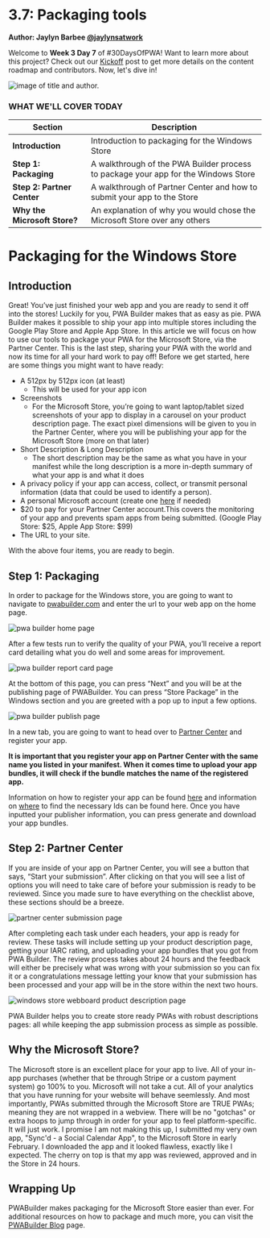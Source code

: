 # 3.7: Packaging tools

**Author: Jaylyn Barbee [@jaylynsatwork](https://twitter.com/jaylynsatwork)**

Welcome to **Week 3 Day 7** of #30DaysOfPWA! Want to learn more about this project? Check out our [Kickoff](../kickoff.md) post to get more details on the content roadmap and contributors. Now, let's dive in!

![image of title and author.](_media/day-07.jpg)

### WHAT WE'LL COVER TODAY

| Section | Description |
| ------- | ----------- |
| **Introduction** | Introduction to packaging for the Windows Store |
| **Step 1: Packaging** | A walkthrough of the PWA Builder process to package your app for the Windows Store |
| **Step 2: Partner Center** | A walkthrough of Partner Center and how to submit your app to the Store |
| **Why the Microsoft Store?** |An explanation of why you would chose the Microsoft Store over any others |

# Packaging for the Windows Store

## Introduction
Great! You’ve just finished your web app and you are ready to send it off into the stores! Luckily for you, PWA Builder makes that as easy as pie. PWA Builder makes it possible to ship your app into multiple stores including the Google Play Store and Apple App Store. In this article we will focus on how to use our tools to package your PWA for the Microsoft Store, via the Partner Center. This is the last step, sharing your PWA with the world and now its time for all your hard work to pay off! Before we get started, here are some things you might want to have ready:

- A 512px by 512px icon (at least)
    - This will be used for your app icon
- Screenshots
    - For the Microsoft Store, you’re going to want laptop/tablet sized screenshots of your app to display in a carousel on your product description page. The exact pixel dimensions will be given to you in the Partner Center, where you will be publishing your app for the Microsoft Store (more on that later)
- Short Description & Long Description
    - The short description may be the same as what you have in your manifest while the long description is a more in-depth summary of what your app is and what it does
- A privacy policy if your app can access, collect, or transmit personal information (data that could be used to identify a person).
- A personal Microsoft account (create one [here](https://aka.ms/learn-PWA/30Days-3.7/signup.live.com) if needed)
- $20 to pay for your Partner Center account.This covers the monitoring of your app and prevents spam apps from being submitted. (Google Play Store: $25, Apple App Store: $99)
- The URL to your site.

With the above four items, you are ready to begin.  

## Step 1: Packaging
In order to package for the Windows store, you are going to want to navigate to [pwabuilder.com](https://aka.ms/learn-PWA/30Days-3.7/pwabuilder.com) and enter the url to your web app on the home page.

![pwa builder home page](_media/07_pwabuilder_home.png)

 
After a few tests run to verify the quality of your PWA, you’ll receive a report card detailing what you do well and some areas for improvement.

![pwa builder report card page](_media/07_pwabuilder_rc.png)
 
At the bottom of this page, you can press “Next” and you will be at the publishing page of PWABuilder. You can press “Store Package” in the Windows section and you are greeted with a pop up to input a few options.

![pwa builder publish page](_media/07_pwabuilder_pub.png)
   
In a new tab, you are going to want to head over to [Partner Center](https://aka.ms/learn-PWA/30Days-3.7/partner.microsoft.com) and register your app. 

**It is important that you register your app on Partner Center with the same name you listed in your manifest. When it comes time to upload your app bundles, it will check if the bundle matches the name of the registered app.**

Information on how to register your app can be found [here](https://aka.ms/learn-PWA/30Days-3.7/blog.pwabuilder.com/docs/publish-a-new-app-to-the-microsoft-store) and information on [where](https://aka.ms/learn-PWA/30Days-3.7/blog.pwabuilder.com/docs/finding-your-windows-publisher-info) to find the necessary Ids can be found here. Once you have inputted your publisher information, you can press generate and download your app bundles.

## Step 2: Partner Center
If you are inside of your app on Partner Center, you will see a button that says, “Start your submission”. After clicking on that you will see a list of options you will need to take care of before your submission is ready to be reviewed. Since you made sure to have everything on the checklist above, these sections should be a breeze.

![partner center submission page](_media/07_pc.png)
 
After completing each task under each headers, your app is ready for review. These tasks will include setting up your product description page, getting your IARC rating, and uploading your app bundles that you got from PWA Builder. The review process takes about 24 hours and the feedback will either be precisely what was wrong with your submission so you can fix it or a congratulations message letting your know that your submission has been processed and your app will be in the store within the next two hours.
 
![windows store webboard product description page](_media/07_store.png)

PWA Builder helps you to create store ready PWAs with robust descriptions pages: all while keeping the app submission process as simple as possible.

## Why the Microsoft Store?
The Microsoft store is an excellent place for your app to live. All of your in-app purchases (whether that be through Stripe or a custom payment system) go 100% to you. Microsoft will not take a cut. All of your analytics that you have running for your website will behave seemlessly. And most importantly, PWAs submitted through the Microsoft Store are TRUE PWAs; meaning they are not wrapped in a webview. There will be no "gotchas" or extra hoops to jump through in order for your app to feel platform-specific. It will just work. I promise I am not making this up, I submitted my very own app, "Sync'd - a Social Calendar App", to the Microsoft Store in early February. I downloaded the app and it looked flawless, exactly like I expected. The cherry on top is that my app was reviewed, approved and in the Store in 24 hours.

## Wrapping Up
PWABuilder makes packaging for the Microsoft Store easier than ever. For additional resources on how to package and much more, you can visit the [PWABuilder Blog](https://aka.ms/learn-PWA/30Days-3.7/blog.pwabuilder.com) page.
